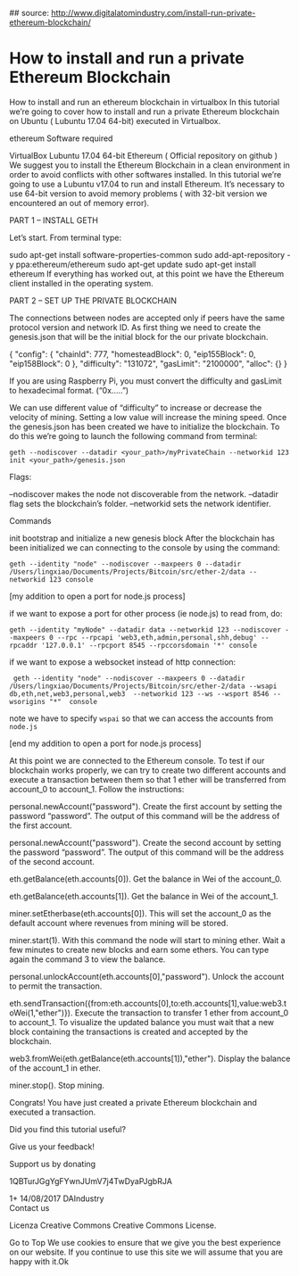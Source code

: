 \## source: http://www.digitalatomindustry.com/install-run-private-ethereum-blockchain/

# How to install and run a private Ethereum Blockchain
How to install and run an ethereum blockchain in virtualbox
In this tutorial we’re going to cover how to install and run a private Ethereum blockchain on Ubuntu ( Lubuntu 17.04 64-bit) executed in Virtualbox.

ethereum
Software required

VirtualBox
Lubuntu 17.04 64-bit
Ethereum ( Official repository on github )
We suggest you to install the Ethereum Blockchain in a clean environment in order to avoid conflicts with other softwares installed. In this tutorial we’re going to use a Lubuntu v17.04 to run and install Ethereum. It’s necessary to use 64-bit version to avoid memory problems ( with 32-bit version we encountered an out of memory error).

PART 1 –  INSTALL GETH

Let’s start. From terminal type:

sudo apt-get install software-properties-common
sudo add-apt-repository -y ppa:ethereum/ethereum
sudo apt-get update
sudo apt-get install ethereum
If everything has worked out, at this point we have the Ethereum client installed in the operating system.

PART 2 – SET UP THE PRIVATE BLOCKCHAIN

The connections between nodes are accepted only if peers have the same protocol version and network ID. As first thing we need to create the genesis.json that will be the initial block for the our private blockchain.

{
    "config": {
        "chainId": 777,
        "homesteadBlock": 0,
        "eip155Block": 0,
        "eip158Block": 0
    },
    "difficulty": "131072",
    "gasLimit": "2100000",
    "alloc": {}
}

 	
 	
If you are using Raspberry Pi, you must convert the difficulty and gasLimit to hexadecimal format. (“0x…..”)

We can use different value of “difficulty” to increase or decrease the velocity of mining. Setting a low value will increase the mining speed.
Once the genesis.json has been created we have to initialize the blockchain. To do this we’re going to launch the following command from terminal:

```
geth --nodiscover --datadir <your_path>/myPrivateChain --networkid 123 init <your_path>/genesis.json
```


Flags:

–nodiscover makes the node not discoverable from the network.
 –datadir flag sets the blockchain’s folder.
–networkid sets the network identifier.

Commands

init bootstrap and initialize a new genesis block
After the blockchain has been initialized we can connecting to the console by using the command:

```
geth --identity "node" --nodiscover --maxpeers 0 --datadir /Users/lingxiao/Documents/Projects/Bitcoin/src/ether-2/data --networkid 123 console

```

[my addition to open a port for node.js process]

if we want to expose a port for other process (ie node.js) to read from, do:

```
geth --identity "myNode" --datadir data --networkid 123 --nodiscover --maxpeers 0 --rpc --rpcapi 'web3,eth,admin,personal,shh,debug' --rpcaddr '127.0.0.1' --rpcport 8545 --rpccorsdomain '*' console
```

if we want to expose a websocket instead of http connection:

```
 geth --identity "node" --nodiscover --maxpeers 0 --datadir /Users/lingxiao/Documents/Projects/Bitcoin/src/ether-2/data --wsapi db,eth,net,web3,personal,web3  --networkid 123 --ws --wsport 8546 --wsorigins "*"  console
 ```

note we have to specify ```wspai``` so that we can access the accounts from ```node.js```

[end my addition to open a port for node.js process]


At this point we are connected to the Ethereum console. To test if our blockchain works properly, we can try to create two different accounts and execute a transaction between them so that 1 ether will be transferred from account_0 to account_1. Follow the instructions:

personal.newAccount("password").
Create the first account by setting the password “password”. The output of this command will be the address of the first account.

personal.newAccount("password").
Create the second account by setting the password “password”. The output of this command will be the address of the second account.

 eth.getBalance(eth.accounts[0]).
Get the balance in Wei of the account_0.

eth.getBalance(eth.accounts[1]).
Get the balance in Wei of the account_1.

miner.setEtherbase(eth.accounts[0]).
This will set the account_0 as the default account where revenues from mining will be stored.

miner.start(1).
With this command the node will start to mining ether. Wait a few minutes to create new blocks and earn some ethers. You can type again the command 3 to view the balance.

personal.unlockAccount(eth.accounts[0],"password").
Unlock the account to permit the transaction.

eth.sendTransaction({from:eth.accounts[0],to:eth.accounts[1],value:web3.toWei(1,"ether")}).
Execute the transaction to transfer 1 ether from account_0 to account_1. To visualize the updated balance you must wait that a new block containing the transactions is created and accepted by the blockchain.

web3.fromWei(eth.getBalance(eth.accounts[1]),"ether").
Display the balance of the account_1 in ether.

miner.stop().
Stop mining.

Congrats! You have just created a private Ethereum blockchain and executed a transaction.

Did you find this tutorial useful?

Give us your feedback!

 

Support us by donating    

1QBTurJGgYgFYwnJUmV7j4TwDyaPJgbRJA

 1+
14/08/2017
DAIndustry	
Contact us
 	
Licenza Creative Commons
Creative Commons License.

Go to Top
We use cookies to ensure that we give you the best experience on our website. If you continue to use this site we will assume that you are happy with it.Ok